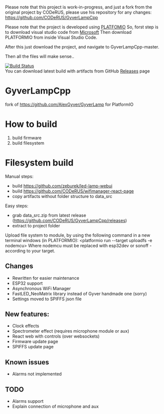 Please note that this project is work-in-progress, and just a fork from the original project by CODeRUS, please use his repository for any changes: https://github.com/CODeRUS/GyverLampCpp

Please note that the project is developed using [PLATFOMIO](https://platformio.org/)
So, forst step is to download visual studio code from [Microsoft](https://code.visualstudio.com/download)
Then download PLATFORMIO from inside Visual Studio Code.

After this just download the project, and navigate to GyverLampCpp-master.

Then all the files will make sense..

[![Build Status](https://travis-ci.org/CODeRUS/GyverLampCpp.svg?branch=master)](https://travis-ci.org/CODeRUS/GyverLampCpp)
<br />
You can download latest build with artifacts from GitHub [Releases](https://github.com/CODeRUS/GyverLampCpp/releases) page
<br />
# GyverLampCpp

fork of https://github.com/AlexGyver/GyverLamp for PlatformIO

# How to build

1. build firmware
2. build filesystem

# Filesystem build

Manual steps:

- build https://github.com/zeburek/led-lamp-webui
- build https://github.com/CODeRUS/wifimanager-react-page
- copy artifacts without folder structure to data_src

Easy steps:
- grab data_src.zip from latest release (https://github.com/CODeRUS/GyverLampCpp/releases)
- extract to project folder

Upload file system to module, by using the following command in a new terminal windows (in PLATFORMIO):
<platformio run --target uploadfs -e nodemcu>
Where nodemcu must be replaced with esp32dev or sonoff - according to your target.

## Changes

- Rewritten for easier maintenance
- ESP32 support
- Asynchronous WiFi Manager
- FastLED_NeoMatrix library instead of Gyver handmade one (sorry)
- Settings moved to SPIFFS json file

## New features:

- Clock effects
- Spectrometer effect (requires microphone module or aux)
- React web with controls (over websockets)
- Firmware update page
- SPIFFS update page

## Known issues

- Alarms not implemented

## TODO

- Alarms support
- Explain connection of microphone and aux
